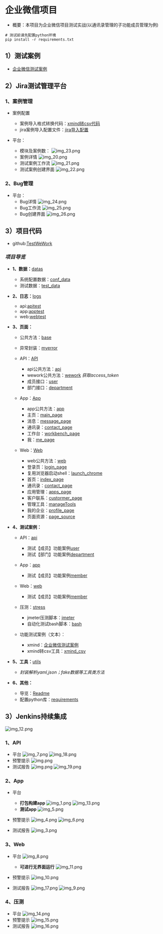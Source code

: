 # 企业微信项目
- 概要：本项目为企业微信项目测试实战(以通讯录管理的子功能成员管理为例)
```shell
# 测试前请先配置python环境
pip install -r requirements.txt
```
## 1）测试案例
- [企业微信测试案例](testcases/功能测试案例/企业微信测试案例.xmind)

## 2）Jira测试管理平台
### 1、案例管理

- 案例配置
  - 案例导入格式转换代码：[xmind转csv代码](testcases/功能测试案例/xmind_csv.py)
  - jira案例导入配置文件：[jira导入配置](testcases/功能测试案例/jira导入案例配置文件.txt)
  
- 平台：
  - 模块及案例数：
  ![img_23.png](images/img_23.png)
  - 案例详情
  ![img_20.png](images/img_20.png)
  - 测试案例工作流
  ![img_21.png](images/img_21.png)
  - 测试案例创建界面
  ![img_22.png](images/img_22.png)
    
### 2、Bug管理
- 平台：
  - Bug详情
  ![img_24.png](images/img_24.png)
  - Bug工作流
  ![img_25.png](images/img_25.png)
  - Bug创建界面
  ![img_26.png](images/img_26.png)

## 3）项目代码
- github:[TestWeWork](https://github.com/Lusilucy/TestWeWork)

[comment]: <> (- gitee:[TestWeWork]&#40;&#41;)

### *项目导览*
- **1、数据：**[datas](datas)
  - 系统配置数据：[conf_data](datas/conf_data)
  - 测试数据：[test_data](datas/test_data)
  
- **2、日志：**[logs](logs)
  - api:[apitest](logs/apitest.log)
  - app:[apptest](logs/apptest.log)
  - web:[webtest](logs/webtest.log)

- **3、页面：**
  - 公共方法：[base](pages/base.py)
    
  - 异常封装：[myerror](pages/myerror.py)
    
  - API：[API](pages/API)
    - api公共方法：[api](/pages/API/api.py)
    - wework公共方法：[wework](/pages/API/wework_api.py) *获取access_token*
    - 成员接口：[user](pages/API/user_api.py)
    - 部门接口：[department](pages/API/department_api.py)
    
  - App：[App](pages/API)
    - app公共方法：[app](pages/App/app.py)
    - 主页：[main_page](pages/App/main_page.py)
    - 消息：[message_page](pages/App/message_page)
    - 通讯录：[contact_page](pages/App/contact_page)
    - 工作台：[workbench_page](pages/App/workbench_page)
    - 我：[me_page](pages/App/me_page)
    
  - Web：[Web](pages/Web)
    - web公共方法：[web](pages/Web/web.py)
    - 登录页：[login_page](pages/Web/login_page.py)
    - 复用浏览器启动shell：[launch_chrome](pages/Web/launch_chrome.sh)
    - 首页：[index_page](pages/Web/index_page)
    - 通讯录：[contact_page](pages/Web/contact_page)
    - 应用管理：[apps_page](pages/Web/apps_page)
    - 客户联系：[custormer_page](pages/Web/customer_page)
    - 管理工具：[manageTools](pages/Web/manageTools_page)
    - 我的企业：[profile_page](pages/Web/profile_page)
    - 页面资源：[page_source](pages/Web/page_source)
  
- **4、测试案例：**
  - API：[api](testcases/api)
    - 测试【成员】功能案例[user](testcases/api/test_user_api.py)
    - 测试【部门】功能案例[department](testcases/api/test_department_api.py)
    
  - App：[app](testcases/app)
    - 测试【成员】功能案例[member](testcases/app/test_member_app.py)
    
  - Web：[web](testcases/web)
    - 测试【成员】功能案例[member](testcases/web/test_member_web.py)
  
  - 压测：[stress](testcases/stress)
    - jmeter压测脚本：[jmeter](testcases/stress/TestWeWork.jmx)
    - 自动化测试bash脚本：[bash](testcases/stress/auto_stress_test.sh)
  
  - 功能测试案例（文本）：
    - xmind：[企业微信测试案例](testcases/功能测试案例/企业微信测试案例.xmind)
    - xmind转csv工具：[xmind_csv](testcases/功能测试案例/xmind_csv.py)

- **5、工具：**[utils](utils/utils.py)
  - *封装解析yaml,json；fake数据等工具类方法*

- **6、其他：**
  - 导览：[Readme](readme.md)
  - 配置python库：[requirements](requirements.txt)



## 3）Jenkins持续集成
  ![img_12.png](images/img_12.png)
### 1、API
- 平台
  ![img_7.png](images/img_7.png)
  ![img_18.png](images/img_18.png)
- 预警提示
  ![img.png](images/img.png)
- 测试报告
  ![img.png](images/img_2.png)
  ![img_19.png](images/img_19.png)
  
### 2、App
- 平台
  - **打包构建app**
  ![img_1.png](images/img_1.png)
  ![img_13.png](images/img_13.png)
  - **测试app**
  ![img_5.png](images/img_5.png)

- 预警提示
  ![img_4.png](images/img_4.png)
  ![img_6.png](images/img_6.png)

- 测试报告
  ![img_3.png](images/img_3.png)
  
### 3、Web
- 平台
  ![img_8.png](images/img_8.png)
  
  - **可进行无界面运行**
  ![img_11.png](images/img_11.png)
  
- 预警提示
  ![img_10.png](images/img_10.png)

- 测试报告
  ![img_17.png](images/img_17.png)
  ![img_9.png](images/img_9.png)

### 4、压测
- 平台
  ![img_14.png](images/img_14.png)
- 预警提示
  ![img_15.png](images/img_15.png)
- 测试报告
  ![img_16.png](images/img_16.png)




